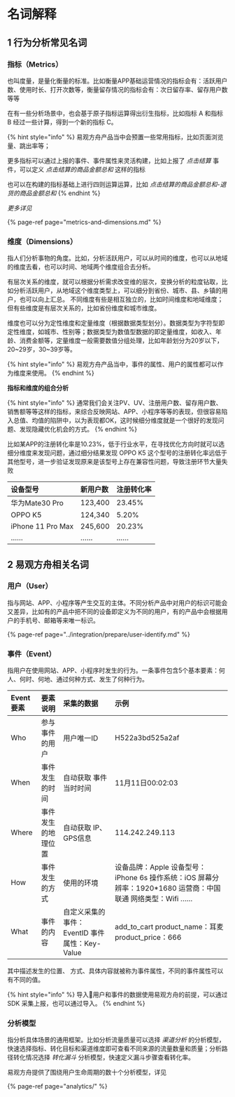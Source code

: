 # 名词解释

## 1 行为分析常见名词

### 指标（Metrics）

也叫度量，是量化衡量的标准。比如衡量APP基础运营情况的指标会有：活跃用户数、使用时长、打开次数等，衡量留存情况的指标会有：次日留存率、留存用户数等等

在有一些分析场景中，也会基于原子指标运算得出衍生指标，比如指标 A 和指标 B 经过一些计算，得到一个新的指标 C。

{% hint style="info" %}
易观方舟产品当中会预置一些常用指标，比如页面浏览量、跳出率等；

更多指标可以通过上报的事件、事件属性来灵活构建，比如上报了 _点击结算_  事件，可以定义 _点击结算的商品金额总和_ 这样的指标

也可以在构建的指标基础上进行四则运算运算，比如 _点击结算的商品金额总和-退货的商品金额总和_
{% endhint %}

_更多详见_

{% page-ref page="metrics-and-dimensions.md" %}

### 维度（Dimensions）

指人们分析事物的角度。比如，分析活跃用户，可以从时间的维度，也可以从地域的维度去看，也可以时间、地域两个维度组合去分析。 

有层次关系的维度，就可以根据分析需求改变维的层次，变换分析的粒度钻取，比如分析活跃用户，从地域这个维度类型上，可以细分到省份、城市、县、乡镇的用户，也可以向上汇总。 不同维度有些是相互独立的，比如时间维度和地域维度；但有些维度是有层次关系的，比如省份维度和城市维度。

维度也可以分为定性维度和定量维度（根据数据类型划分）。数据类型为字符型即定性维度，如城市、性别等；数据类型为数值型数据的即定量维度，如收入、年龄、消费金额等，定量维度一般需要数值分组处理，比如年龄划分为20岁以下，20~29岁，30~39岁等。

{% hint style="info" %}
易观方舟产品当中，事件的属性、用户的属性都可以作为维度来使用。
{% endhint %}

**指标和维度的组合分析**

{% hint style="info" %}
通常我们会关注PV、UV、注册用户数、留存用户数、销售额等等这样的指标，来综合反映网站、APP、小程序等等的表现，但很容易陷入总值、均值的陷阱中，以为表现都OK，这时候细分维度就是一个很好的发现问题、发现隐藏优化机会的方式。
{% endhint %}

比如某APP的注册转化率是10.23%，低于行业水平，在寻找优化方向时就可以选细分维度来发现问题，通过细分结果发现 OPPO K5 这个型号的注册转化率远低于其他型号，进一步验证发现原来是该型号上存在兼容性问题，导致注册环节大量失败

| 设备型号 | 新用户数 | 注册转化率 |
| :--- | :--- | :--- |
| 华为Mate30 Pro | 123,400 | 23.45% |
| OPPO K5 | 124,340 | 5.20% |
| iPhone 11 Pro Max | 245,600 | 20.23% |
| …… | …… | …… |

## 2 易观方舟相关名词

### 用户（User）

指与网站、APP、小程序等产生交互的主体。不同分析产品中对用户的标识可能会又差异，比如有的产品中把不同的设备即定义为不同的用户，有的产品中会根据用户的手机号、邮箱等来唯一标识。

{% page-ref page="../integration/prepare/user-identify.md" %}

### 事件（Event）

指用户在使用网站、APP、小程序时发生的行为。一条事件包含5个基本要素：何人、何时、何地、通过何种方式、发生了何种行为。

| Event要素 | 要素说明 | 采集的数据 | 示例 |
| :--- | :--- | :--- | :--- |
| Who | 参与事件的用户 | 用户唯一ID | H522a3bd525a2af |
| When | 事件发生的时间 | 自动获取 事件当时时间 | 11月11日00:02:03 |
| Where | 事件发生的地理位置 | 自动获取 IP、GPS信息 | 114.242.249.113 |
| How | 事件发生的方式 | 使用的环境 | 设备品牌：Apple  设备型号：iPhone 6s 操作系统：iOS 屏幕分辨率：1920\*1680 运营商：中国联通  网络类型：Wifi …… |
| What | 事件的内容 | 自定义采集的事件：EventID  事件属性：Key-Value | add\_to\_cart  product\_name：耳麦 product\_price：666 |

其中描述发生的位置、 方式、具体内容就被称为事件属性，不同的事件属性可以有不同的值。

{% hint style="info" %}
导入用户和事件的数据使用易观方舟的前提，可以通过 SDK 采集上报，也可以通过导入。
{% endhint %}

### 分析模型

指分析具体场景的通用框架。比如分析流量质量可以选择 _渠道分析_ 的分析模型，快速选择指标、转化目标和渠道维度即可查看不同来源的流量数量和质量；分析路径转化情况选择 _转化漏斗_ 分析模型，快速定义漏斗步骤查看转化率。

易观方舟提供了围绕用户生命周期的数十个分析模型，详见

{% page-ref page="analytics/" %}

